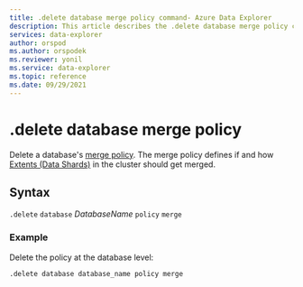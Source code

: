 ```yaml
---
title: .delete database merge policy command- Azure Data Explorer
description: This article describes the .delete database merge policy command in Azure Data Explorer.
services: data-explorer
author: orspod
ms.author: orspodek
ms.reviewer: yonil
ms.service: data-explorer
ms.topic: reference
ms.date: 09/29/2021
---
```

# .delete database merge policy

Delete a database's [merge policy](mergepolicy.md). The merge policy defines if and how [Extents (Data Shards)](../management/extents-overview.md) in the cluster should get merged. 
 

## Syntax

`.delete` `database` *DatabaseName* `policy` `merge` 

### Example

Delete the policy at the database level:

```kusto
.delete database database_name policy merge 
```
